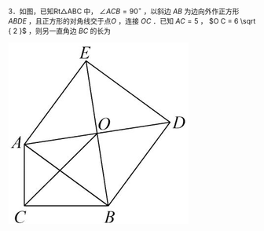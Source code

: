 3．如图，已知Rt△ABC 中， $\angle A C B = 9 0 ^ { \circ }$ ，以斜边 $A B$ 为边向外作正方形 $A B D E$ ，且正方形的对角线交于点$O$ ，连接 $O C$ ．已知 $A C = 5$ ， $O C = 6 \sqrt { 2 }$ ，则另一直角边 $B C$ 的长为

![](<../../qs_image_DB/专题1-1_一网打尽全等三角形模型_·十个模型（解析版）/2b9bbc073945eeb7b9d4ae7a88f062f2a20beab97e264a504afa3304462ba1b9.jpg>)
